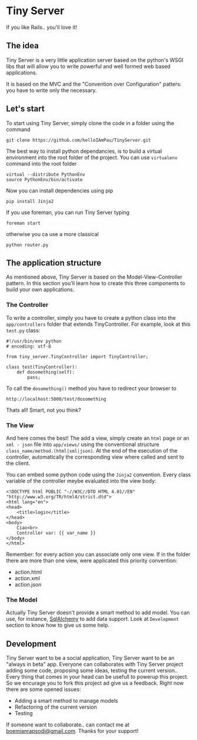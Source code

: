 Tiny Server
===========

If you like Rails.. you'll love it!

The idea
--------

Tiny Server is a very little application server based on the python's WSGI libs that will allow you to write powerful and well formed web based applications.

It is based on the MVC and the "Convention over Configuration" patters: you have to write only the necessary.

Let's start
-----------

To start using Tiny Server, simply clone the code in a folder using the command

	git clone https://github.com/helloIAmPau/TinyServer.git

The best way to install python dependancies, is to build a virtual environment into the root folder of the project. You can use `virtualenv` command into the root folder

	virtual --distribute PythonEnv
	source PythonEnv/bin/activate 

Now you can install dependencies using pip

	pip install Jinja2

If you use foreman, you can run Tiny Server typing
	
	foreman start

otherwise you ca use a more classical 
	
	python router.py

The application structure
-------------------------

As mentioned above, Tiny Server is based on the Model-View-Controller pattern. In this section you'll learn how to create this three components to build your own applications.

### The Controller

To write a controller, simply you have to create a python class into the `app/controllers` folder that extends TinyController. For example, look at this `test.py` class:

	#!/usr/bin/env python
	# encoding: utf-8

	from tiny_server.TinyController import TinyController;

	class test(TinyController):
		def dosomething(self):
			pass;

To call the `dosomething()` method you have to redirect your browser to

	http://localhost:5000/test/dosomething

Thats all! Smart, not you think?

### The View

And here comes the best! The add a view, simply create an `html` page or an `xml - json` file into `app/views/` using the conventional structure `class_name/method.(html|xml|json)`. At the end of the esecution of the controller, automatically the corresponding view where called and sent to the client. 

You can embed some python code using the `Jinja2` convention. Every class variable of the controller meybe evaluated into the view body:

	<!DOCTYPE html PUBLIC "-//W3C//DTD HTML 4.01//EN" "http://www.w3.org/TR/html4/strict.dtd">
	<html lang="en">
	<head>
		<title>login</title>
	</head>
	<body>
		Ciao<br>
		Controller var: {{ var_name }}
	</body>
	</html>

Remember: for every action you can associate only one view. If in the folder there are more than one view, were applicated this priority convention:

* action.html
* action.xml
* action.json

### The Model

Actually Tiny Server doesn't provide a smart method to add model. You can use, for instance, [SqlAlchemy](http://www.sqlalchemy.org/) to add data support. Look at `Development` section to know how to give us some help.

Development
----------

Tiny Server want to be a social application, Tiny Server want to be an "always in beta" app.
Everyone can collaborates with Tiny Server project adding some code, proposing some ideas, testing the current version.. Every thing that comes in your head can be usefull to powerup this project. So we encurage you to fork this project ad give us a feedback. 
Right now there are some opened issues:

* Adding a smart method to manage models
* Refactoring of the current version
* Testing

If someone want to collaborate.. can contact me at [boemianrapsodi@gmail.com](mailto:boemianrapsodi@gmail.com). Thanks for your support!

